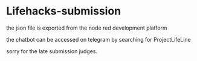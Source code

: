 # Lifehacks-submission
the json file is exported from the node red development platform

the chatbot can be accessed on telegram by searching for ProjectLifeLine

sorry for the late submission judges. 

